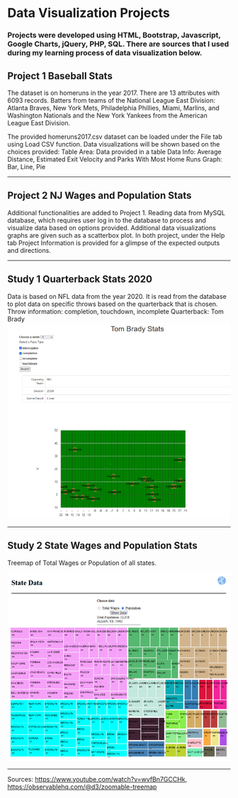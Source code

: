 # Data Visualization Projects
### Projects were developed using HTML, Bootstrap, Javascript, Google Charts, jQuery, PHP, SQL. There are sources that I used during my learning process of data visualization below.

## Project 1 Baseball Stats
The dataset is on homeruns in the year 2017. There are 13 attributes with 6093 records. Batters from teams of the National League East Division: Atlanta Braves, New York Mets, Philadelphia Phillies, Miami, Marlins, and Washington Nationals and the New York Yankees from the American League East Division.

The provided homeruns2017.csv dataset can be loaded under the File tab using Load CSV function.
Data visualizations will be shown based on the choices provided:
    Table Area: Data provided in a table
    Data Info: Average Distance,  Estimated Exit Velocity and Parks With Most Home Runs
    Graph: Bar, Line, Pie
***
## Project 2 NJ Wages and Population Stats
Additional functionalities are added to Project 1. 
Reading data from MySQL database, which requires user log in to the database to process and visualize data based on options provided.
Additional data visualizations graphs are given such as a scatterbox plot.
In both project, under the Help tab Project Information is provided for a glimpse of the expected outputs and directions.
***
## Study 1 Quarterback Stats 2020
Data is based on NFL data from the year 2020. It is read from the database to plot data on specific throws based on the quarterback that is chosen.
Throw information: completion, touchdown, incomplete
Quarterback: Tom Brady
![Brady](./img/brady.png)
***
## Study 2 State Wages and Population Stats
Treemap of Total Wages or Population of all states.

![Treemap](./img/treemap.png)
***
Sources: https://www.youtube.com/watch?v=wvfBn7GCCHk, https://observablehq.com/@d3/zoomable-treemap